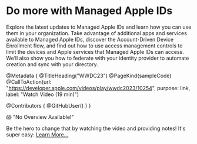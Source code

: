 # Do more with Managed Apple IDs

Explore the latest updates to Managed Apple IDs and learn how you can use them in your organization. Take advantage of additional apps and services available to Managed Apple IDs, discover the Account-Driven Device Enrollment flow, and find out how to use access management controls to limit the devices and Apple services that Managed Apple IDs can access. We’ll also show you how to federate with your identity provider to automate creation and sync with your directory.

@Metadata {
   @TitleHeading("WWDC23")
   @PageKind(sampleCode)
   @CallToAction(url: "https://developer.apple.com/videos/play/wwdc2023/10254", purpose: link, label: "Watch Video (19 min)")

   @Contributors {
      @GitHubUser(<replace this with your GitHub handle>)
   }
}

😱 "No Overview Available!"

Be the hero to change that by watching the video and providing notes! It's super easy:
 [Learn More…](https://wwdcnotes.com/documentation/wwdcnotes/contributing)
